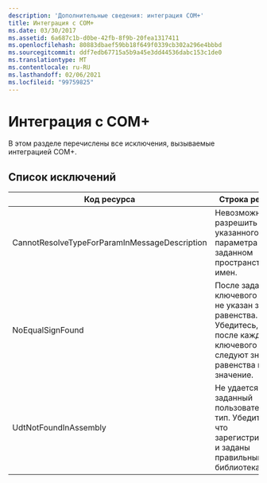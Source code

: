 ```yaml
---
description: 'Дополнительные сведения: интеграция COM+'
title: Интеграция с COM+
ms.date: 03/30/2017
ms.assetid: 6a687c1b-d0be-42fb-8f9b-20fea1317411
ms.openlocfilehash: 80883dbaef59bb18f649f0339cb302a296e4bbbd
ms.sourcegitcommit: ddf7edb67715a5b9a45e3dd44536dabc153c1de0
ms.translationtype: MT
ms.contentlocale: ru-RU
ms.lasthandoff: 02/06/2021
ms.locfileid: "99759825"
---
```

# <a name="com-integration"></a>Интеграция с COM+

В этом разделе перечислены все исключения, вызываемые интеграцией COM+.  
  
## <a name="exception-list"></a>Список исключений  
  
|Код ресурса|Строка ресурса|  
|-------------------|---------------------|  
|CannotResolveTypeForParamInMessageDescription|Невозможно разрешить тип указанного параметра в заданном пространстве имен.|  
|NoEqualSignFound|После заданного ключевого слова не указан знак равенства. Убедитесь, что после каждого ключевого слова следуют знак равенства и значение.|  
|UdtNotFoundInAssembly|Не удается найти заданный пользовательский тип. Убедитесь, что зарегистрированы и заданы правильный тип и библиотека типов.|
